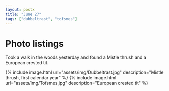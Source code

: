 ```yaml
---
layout: postx
title: "June 27"
tags: ["dubbeltrast", "tofsmes"]
---
```

# Photo listings
Took a walk in the woods yesterday and found a Mistle thrush and a European crested tit.

{% include image.html url="assets/img/Dubbeltrast.jpg" description="Mistle thrush, first calendar year" %}
{% include image.html url="assets/img/Tofsmes.jpg" description="European crested tit" %}
